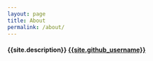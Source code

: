 ```yaml
---
layout: page
title: About
permalink: /about/
---
```


#### {{site.description}} [{{site.github_username}}](https://github.com/A-lex-Ra/a-lex-ra.github.io)
